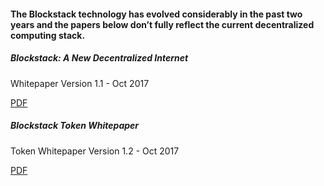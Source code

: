 ####

#### The Blockstack technology has evolved considerably in the past two years and the papers below don’t fully reflect the current decentralized computing stack.

##### Blockstack: A New Decentralized Internet

Whitepaper Version 1.1 - Oct 2017

<a href="https://blockstack.org/whitepaper.pdf" target="_blank" class="button">PDF</a>

##### Blockstack Token Whitepaper

Token Whitepaper Version 1.2 - Oct 2017

<a href="https://blockstack.org/tokenpaper.pdf" target="_blank" class="button">PDF</a>
